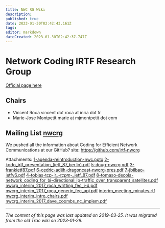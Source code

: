 ```yaml
---
title: NWC RG Wiki
description: 
published: true
date: 2023-01-30T02:42:43.161Z
tags: 
editor: markdown
dateCreated: 2023-01-30T02:42:37.747Z
---
```


# Network Coding IRTF Research Group 
[Official page here](https://irtf.org/nwcrg)
## Chairs
- Vincent Roca vincent dot roca at inria dot fr
- Marie-Jose Montpetit marie at mjmontpetit dot com
## Mailing List [nwcrg](https://www.irtf.org/mailman/listinfo/nwcrg)
We pushed all the information about Coding for Efficient Network Communications at our GitHub? site: https://github.com/irtf-nwcrg

Attachments:
[1-agenda-reintroduction-nwc.pptx](/1-agenda-reintroduction-nwc.pptx)
[2-kodo_irtf_presentation_(ietf_87_berlin).pdf](/2-kodo_irtf_presentation_(ietf_87_berlin).pdf)
[5-doug-nwcrg.pdf](/5-doug-nwcrg.pdf)
[3-frankietf87.pdf](/3-frankietf87.pdf)
[6-cedric-adjih-dragoncast-nwcrg-pres.pdf](/6-cedric-adjih-dragoncast-nwcrg-pres.pdf)
[7-jbilbao-ietfv6.pdf](/7-jbilbao-ietfv6.pdf)
[4-tobias-tcp-ir_-_tcpm_-_ietf_87.pdf](/4-tobias-tcp-ir_-_tcpm_-_ietf_87.pdf)
[8-tomaso-decola-network_coding_for_bi-directional_ip-traffic_over_transparent_satellites.pdf](/8-tomaso-decola-network_coding_for_bi-directional_ip-traffic_over_transparent_satellites.pdf)
[nwcrg_interim_2017_roca_writting_fec_i-d.pdf](/nwcrg_interim_2017_roca_writting_fec_i-d.pdf)
[nwcrg_interim_2017_roca_generic_fec_api.pdf](/nwcrg_interim_2017_roca_generic_fec_api.pdf)
[interim_meeting_minutes.rtf](/interim_meeting_minutes.rtf)
[nwcrg_interim_intro_chairs.pdf](/nwcrg_interim_intro_chairs.pdf)
[nwcrg_interim_2017_dave_coombs_nc_implem.pdf](/nwcrg_interim_2017_dave_coombs_nc_implem.pdf)
&nbsp;
&nbsp;
&nbsp;

---

*The content of this page was last updated on 2019-03-25. It was migrated from the old Trac wiki on 2023-01-29.*